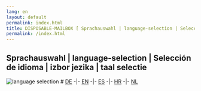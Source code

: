 ```yaml
---
lang: en
layout: default 
permalink: index.html
title: DISPOSABLE-MAILBOX [ Sprachauswahl | language-selection | Selección de idioma | izbor jezika | taal selectie ] 
permalink: /index.html 
---
```

## Sprachauswahl | language-selection | Selección de idioma | izbor jezika | taal selectie 
![language selection](https://www.disposable-mailbox.eu/locale/Language-Icons/icon128px-exported-black.jpg) # [DE](https://gh.disposable-mailbox.eu/de/index.html) -|- [EN](https://gh.disposable-mailbox.eu/en/index.html) -|- [ES](https://gh.disposable-mailbox.eu/es/index.html) -|- [HR](https://gh.disposable-mailbox.eu/hr/index.html) -|- [NL](https://gh.disposable-mailbox.eu/nl/index.html) 
